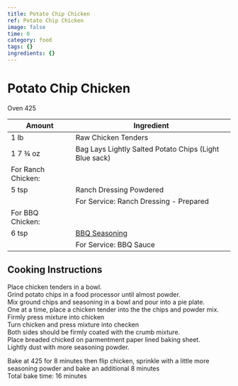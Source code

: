 ```yaml
---
title: Potato Chip Chicken
ref: Potato Chip Chicken
image: false
time: 0
category: food
tags: {}
ingredients: {}
---
```

# Potato Chip Chicken  
  
Oven 425  
  
|Amount|Ingredient|  
|----|----|  
1 lb | Raw Chicken Tenders  
1 7 ¾ oz | Bag Lays Lightly Salted Potato Chips (Light Blue sack)  
For Ranch Chicken:|  
5 tsp | Ranch Dressing Powdered  
|| For Service: Ranch Dressing - Prepared  
For BBQ Chicken:|  
6 tsp | [BBQ Seasoning](../BBQ-Seasoning)  
|| For Service: BBQ Sauce  
  
## Cooking Instructions  
Place chicken tenders in a bowl.  
Grind potato chips in a food processor until almost powder.  
Mix ground chips and seasoning in a bowl and pour into a pie plate.  
One at a time, place a chicken tender into the the chips and powder mix.  
Firmly press mixture into chicken  
Turn chicken and press mixture into checken  
Both sides should be firmly coated with the crumb mixture.  
Place breaded chicked on parmentment paper lined baking sheet.  
Lightly dust with more seasoning powder.  
  
Bake at 425 for 8 minutes then flip chicken, sprinkle with a little more seasoning powder and bake an additional 8 minutes  
Total bake time: 16 minutes  
  